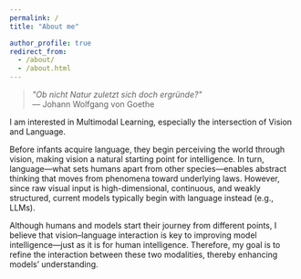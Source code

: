 ```yaml
---
permalink: /
title: "About me"

author_profile: true
redirect_from: 
  - /about/
  - /about.html
---
```



> *"Ob nicht Natur zuletzt sich doch ergründe?"*  
> — Johann Wolfgang von Goethe


I am interested in Multimodal Learning, especially the intersection of Vision and Language.

Before infants acquire language, they begin perceiving the world through vision, making vision a natural starting point for intelligence. In turn, language—what sets humans apart from other species—enables abstract thinking that moves from phenomena toward underlying laws. However, since raw visual input is high-dimensional, continuous, and weakly structured, current models typically begin with language instead (e.g., LLMs).

Although humans and models start their journey from different points, I believe that vision–language interaction is key to improving model intelligence—just as it is for human intelligence. Therefore, my goal is to refine the interaction between these two modalities, thereby enhancing models’ understanding.


